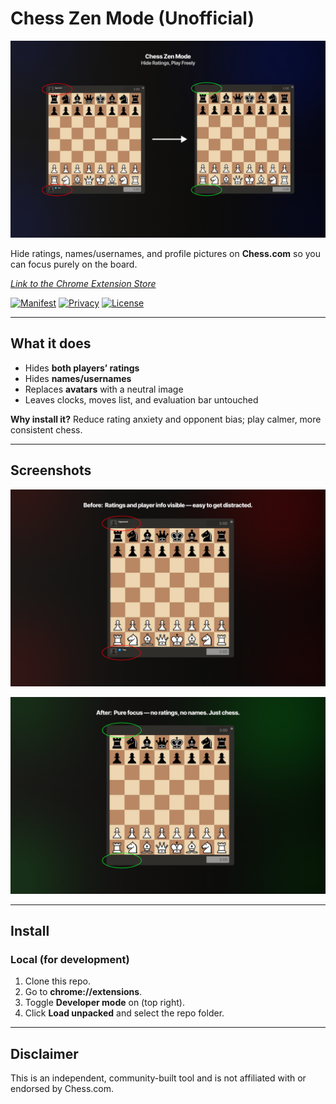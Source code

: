 # Chess Zen Mode (Unofficial)

![Banner](examples/MainChessZenModePage.png)

Hide ratings, names/usernames, and profile pictures on **Chess.com** so you can focus purely on the board.

*[Link to the Chrome Extension Store](https://chromewebstore.google.com/detail/chess-zen-mode/fnopdpaobdgfhjcbghjnidodgmjdbael)*

[![Manifest](https://img.shields.io/badge/Chrome%20Extension-MV3-informational)](#)
[![Privacy](https://img.shields.io/badge/Privacy-no%20data%20collected-brightgreen)](#)
[![License](https://img.shields.io/badge/License-MIT-blue.svg)](#license)

---

## What it does

- Hides **both players’ ratings**
- Hides **names/usernames**
- Replaces **avatars** with a neutral image
- Leaves clocks, moves list, and evaluation bar untouched

**Why install it?** Reduce rating anxiety and opponent bias; play calmer, more consistent chess.

---

## Screenshots

![Before](examples/CZMBefore.png)

![After](examples/CZMAfter.png)

---

## Install

### Local (for development)
1. Clone this repo.
2. Go to **chrome://extensions**.
3. Toggle **Developer mode** on (top right).
4. Click **Load unpacked** and select the repo folder.

---

## Disclaimer

This is an independent, community-built tool and is not affiliated with or endorsed by Chess.com.

